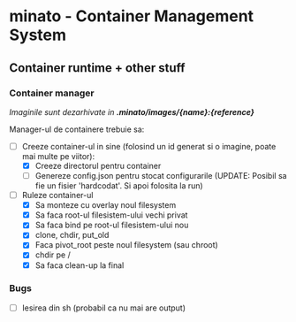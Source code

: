 # minato - Container Management System

## Container runtime + other stuff

### Container manager

*Imaginile sunt dezarhivate in **.minato/images/{name}:{reference}***

Manager-ul de containere trebuie sa:

- [ ] Creeze container-ul in sine (folosind un id generat si o imagine, poate mai multe pe viitor):
  - [x] Creeze directorul pentru container
  - [ ] Genereze config.json pentru stocat configurarile (UPDATE: Posibil sa fie un fisier 'hardcodat'. Si apoi folosita la run)
- [ ] Ruleze container-ul
  - [x] Sa monteze cu overlay noul filesystem
  - [x] Sa faca root-ul filesistem-ului vechi privat
  - [x] Sa faca bind pe root-ul filesistem-ului nou
  - [x] clone, chdir, put_old
  - [x] Faca pivot_root peste noul filesystem (sau chroot)
  - [x] chdir pe /
  - [x] Sa faca clean-up la final

### Bugs

- [ ] Iesirea din sh (probabil ca nu mai are output)
